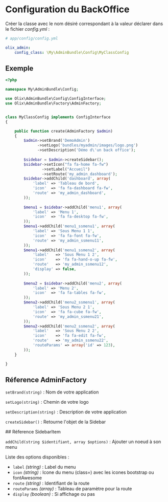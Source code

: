 Configuration du BackOffice
===========================

Créer la classe avec le nom désiré correspondant 
à la valeur déclarer dans le fichier *config.yml* :

``` yaml
# app/config/config.yml

olix_admin:
    config_class: \My\AdminBundle\Config\MyClassConfig
```


## Exemple

``` php
<?php

namespace My\AdminBundle\Config;

use Olix\AdminBundle\Config\ConfigInterface;
use Olix\AdminBundle\Factory\AdminFactory;


class MyClassConfig implements ConfigInterface
{

    public function create(AdminFactory $admin)
    {
        $admin->setBrand('DemoAdmin')
              ->setLogo('bundles/myadmin/images/logo.png')
              ->setDescription('Démo d\'un back office');
        
        $sidebar = $admin->createSidebar();
        $sidebar->setIcon("fa fa-home fa-fw")
                ->setLabel("Accueil")
                ->setRoute('my_admin_dashboard');
        $sidebar->addChild('dashboard', array(
            'label' => 'Tableau de bord',
            'icon'  => 'fa fa-dashboard fa-fw',
            'route' => 'my_admin_dashboard',
        ));
        
        $menu1 = $sidebar->addChild('menu1', array(
            'label' => 'Menu 1',
            'icon'  => 'fa fa-desktop fa-fw',
        ));
        $menu1->addChild('menu1_ssmenu1', array(
            'label' => 'Sous Menu 1 1',
            'icon'  => 'fa fa-font fa-fw',
            'route' => 'my_admin_ssmenu11',
        ));
        $menu1->addChild('menu1_ssmenu2', array(
            'label'   => 'Sous Menu 1 2',
            'icon'    => 'fa fa-hand-o-up fa-fw',
            'route'   => 'my_admin_ssmenu12',
            'display' => false,
        ));
        
        $menu2 = $sidebar->addChild('menu2', array(
            'label' => 'Menu 2',
            'icon'  => 'fa fa-tables fa-fw',
        ));
        $menu2->addChild('menu2_ssmenu1', array(
            'label' => 'Sous Menu 2 1',
            'icon'  => 'fa fa-cube fa-fw',
            'route' => 'my_admin_ssmenu21',
        ));
        $menu2->addChild('menu2_ssmenu2', array(
            'label'   => 'Sous Menu 2 2',
            'icon'    => 'fa fa-edit fa-fw',
            'route'   => 'my_admin_ssmenu22',
            'routeParams' => array('id' => 123),
        ));
    }

}
```

## Réference AdminFactory

`setBrand(string)` : Nom de votre application

`setLogo(string)` : Chemin de votre logo

`setDescription(string)` : Description de votre application

`createSidebar()` : Retourne l'objet de la Sidebar


## Réference SidebarItem

`addChild(string $identifiant, array $options)` : Ajouter un noeud à son menu

Liste des options disponibles :
- `label` *(string)* : Label du menu
- `icon` *(string)* : Icone du menu (class=) avec les icones bootstrap ou fontAwesome
- `route` *(string)* : Identifiant de la route
- `routeParams` *(array)* : Tableau de paramètre pour la route
- `display` *(boolean)* : Si affichage ou pas
